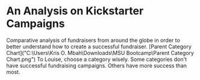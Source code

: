 # An Analysis on Kickstarter Campaigns
Comparative analysis of fundraisers from around the globe in order to better understand how to create a successful fundraiser.
[Parent Category Chart]("C:\Users\Kris O. Mbah\Downloads\MSU Bootcamp\Parent Category Chart.png")
To Louise, choose a category wisely. Some categories don't have successful fundraising campaigns. Others have more success than most.
